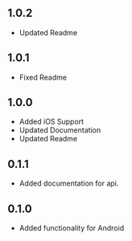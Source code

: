 ## 1.0.2
- Updated Readme
## 1.0.1
- Fixed Readme
## 1.0.0
- Added iOS Support
- Updated Documentation
- Updated Readme

## 0.1.1
- Added documentation for api.

## 0.1.0
- Added functionality for Android